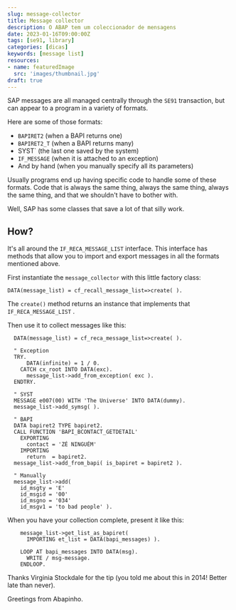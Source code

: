 ```yaml
---
slug: message-collector
title: Message collector
description: O ABAP tem um coleccionador de mensagens
date: 2023-01-16T09:00:00Z
tags: [se91, library]
categories: [dicas]
keywords: [message list]
resources:
- name: featuredImage
  src: 'images/thumbnail.jpg'
draft: true
---
```


SAP messages are all managed centrally through the `SE91` transaction, but can appear to a program in a variety of formats.

<!--more-->

Here are some of those formats:

- `BAPIRET2` (when a BAPI returns one)
- `BAPIRET2_T` (when a BAPI returns many)
- SYST` (the last one saved by the system)
- `IF_MESSAGE` (when it is attached to an exception)
- And by hand (when you manually specify all its parameters)

Usually programs end up having specific code to handle some of these formats. Code that is always the same thing, always the same thing, always the same thing, and that we shouldn't have to bother with.

Well, SAP has some classes that save a lot of that silly work.

## How?

It's all around the `IF_RECA_MESSAGE_LIST` interface. This interface has methods that allow you to import and export messages in all the formats mentioned above.

First instantiate the `message_collector` with this little factory class:

```abap
DATA(message_list) = cf_recall_message_list=>create( ).
```

The `create()` method returns an instance that implements that `IF_RECA_MESSAGE_LIST` .

Then use it to collect messages like this:


```abap
  DATA(message_list) = cf_reca_message_list=>create( ).

  " Exception
  TRY.
      DATA(infinite) = 1 / 0.
    CATCH cx_root INTO DATA(exc).
      message_list->add_from_exception( exc ).
  ENDTRY.

  " SYST
  MESSAGE e007(00) WITH 'The Universe' INTO DATA(dummy).
  message_list->add_symsg( ).

  " BAPI
  DATA bapiret2 TYPE bapiret2.
  CALL FUNCTION 'BAPI_BCONTACT_GETDETAIL'
    EXPORTING
      contact = 'ZÉ NINGUÉM'
    IMPORTING
      return  = bapiret2.
  message_list->add_from_bapi( is_bapiret = bapiret2 ).

  " Manually
  message_list->add(
    id_msgty = 'E'
    id_msgid = '00'
    id_msgno = '034'
    id_msgv1 = 'to bad people' ).
```

When you have your collection complete, present it like this:

```abap
    message_list->get_list_as_bapiret(
      IMPORTING et_list = DATA(bapi_messages) ).

    LOOP AT bapi_messages INTO DATA(msg).
      WRITE / msg-message.
    ENDLOOP.
```

Thanks Virginia Stockdale for the tip (you told me about this in 2014! Better late than never).

Greetings from Abapinho.

